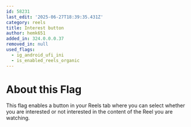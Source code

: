 ```yaml
---
id: 58231
last_edit: '2025-06-27T18:39:35.431Z'
category: reels
title: Interest button
author: hemk651
added_in: 324.0.0.0.37
removed_in: null
used_flags:
  - ig_android_ufi_ini
  - is_enabled_reels_organic
---
```


# About this Flag 
This flag enables a button in your Reels tab where you can select whether you are interested or not interested in the content of the Reel you are watching.